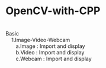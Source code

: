 # OpenCV-with-CPP
<br/>
Basic <br/>
&nbsp;&nbsp;&nbsp; 1.Image-Video-Webcam  <br/>
&nbsp;&nbsp;&nbsp;&nbsp;&nbsp;&nbsp; a.Image  : Import and display  <br/>
&nbsp;&nbsp;&nbsp;&nbsp;&nbsp;&nbsp; b.Video  : Import and display  <br/>
&nbsp;&nbsp;&nbsp;&nbsp;&nbsp;&nbsp; c.Webcam : Import and display  <br/>
&nbsp;&nbsp;&nbsp;
